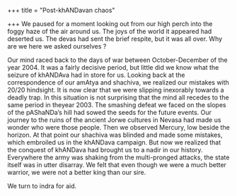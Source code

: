 +++
title = "Post-khANDavan chaos"

+++
We paused for a moment looking out from our high perch into the foggy
haze of the air around us. The joys of the world it appeared had
deserted us. The devas had sent the brief respite, but it was all over.
Why are we here we asked ourselves ?

Our mind raced back to the days of war between October-December of the
year 2004. It was a fairly decisive period, but little did we know what
the seizure of khANDAva had in store for us. Looking back at the
correspondence of our amAtya and shachiva, we realized our mistakes with
20/20 hindsight. It is now clear that we were slipping inexorably
towards a deadly trap. In this situation is not surprising that the mind
all recedes to the same period in theyear 2003. The smashing defeat we
faced on the slopes of the pAShaNDa’s hill had sowed the seeds for the
future events. Our journey to the ruins of the ancient Jorwe cultures in
Nevasa had made us wonder who were those people. Then we observed
Mercury, low beside the horizon. At that point our shachiva was blinded
and made some mistakes, which embroiled us in the khANDava campaign. But
now we realized that the conquest of khANDava had brought us to a nadir
in our history. Everywhere the army was shaking from the multi-pronged
attacks, the state itself was in utter disarray. We felt that even
though we were a much better warrior, we were not a better king than our
sire.

We turn to indra for aid.
